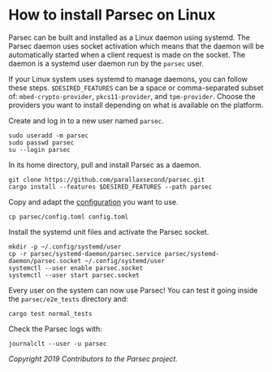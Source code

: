 # How to install Parsec on Linux

Parsec can be built and installed as a Linux daemon using systemd. The Parsec daemon uses socket
activation which means that the daemon will be automatically started when a client request is made
on the socket. The daemon is a systemd user daemon run by the `parsec` user.

If your Linux system uses systemd to manage daemons, you can follow these steps. `$DESIRED_FEATURES`
can be a space or comma-separated subset of: `mbed-crypto-provider`, `pkcs11-provider`, and
`tpm-provider`. Choose the providers you want to install depending on what is available on the
platform.

Create and log in to a new user named `parsec`.

```
sudo useradd -m parsec
sudo passwd parsec
su --login parsec
```

In its home directory, pull and install Parsec as a daemon.

```
git clone https://github.com/parallaxsecond/parsec.git
cargo install --features $DESIRED_FEATURES --path parsec
```

Copy and adapt the [configuration](configuration.md) you want to use.

```
cp parsec/config.toml config.toml
```

Install the systemd unit files and activate the Parsec socket.

```
mkdir -p ~/.config/systemd/user
cp -r parsec/systemd-daemon/parsec.service parsec/systemd-daemon/parsec.socket ~/.config/systemd/user
systemctl --user enable parsec.socket
systemctl --user start parsec.socket
```

Every user on the system can now use Parsec! You can test it going inside the `parsec/e2e_tests`
directory and:

```
cargo test normal_tests
```

Check the Parsec logs with:

```
journalclt --user -u parsec
```

*Copyright 2019 Contributors to the Parsec project.*
